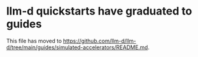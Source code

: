 # llm-d quickstarts have graduated to guides

This file has moved to <https://github.com/llm-d/llm-d/tree/main/guides/simulated-accelerators/README.md>.
